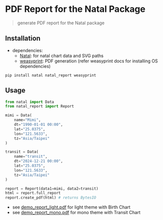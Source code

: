 # PDF Report for the Natal Package

> generate PDF report for the Natal package

## Installation

- dependencies:
  - [Natal]: for natal chart data and SVG paths
  - [weasyprint]: PDF generation (refer weasyprint docs for installing OS dependencies)

`pip install natal natal_report weasyprint`

## Usage

```python
from natal import Data
from natal_report import Report

mimi = Data(
    name="Mimi",
    dt="1990-01-01 00:00",
    lat="25.0375",
    lon="121.5633",
    tz="Asia/Taipei"
)

transit = Data(
    name="transit",
    dt="2024-12-21 00:00",
    lat="25.0375",
    lon="121.5633",
    tz="Asia/Taipei"
)

report = Report(data1=mimi, data2=transit)
html = report.full_report
report.create_pdf(html) # returns BytesIO
```

- see [demo_report_light.pdf] for light theme with Birth Chart
- see [demo_report_mono.pdf] for mono theme with Transit Chart

[demo_report_light.pdf]: https://github.com/hoishing/natal_report/blob/main/demo_report_light.pdf
[demo_report_mono.pdf]: https://github.com/hoishing/natal_report/blob/main/demo_report_mono.pdf
[Natal]: https://github.com/hoishing/natal
[weasyprint]: https://weasyprint.org
